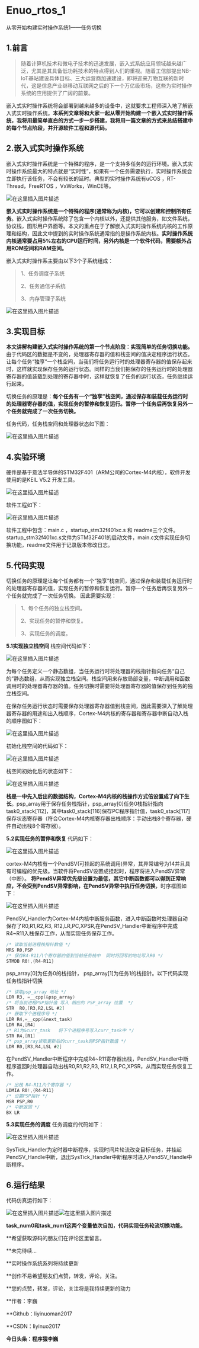 # Enuo_rtos_1
从零开始构建实时操作系统1——任务切换

## 1.前言

> 随着计算机技术和微电子技术的迅速发展，嵌入式系统应用领域越来越广泛，尤其是其具备低功耗技术的特点得到人们的重视。随着工信部提出NB-IoT基站建设具体目标、三大运营商加速建设，即将迎来万物互联的新时代，这是信息产业继移动互联网之后的下一个万亿级市场，这些为实时操作系统的应用提供了广阔的前景。

  嵌入式实时操作系统将会部署到越来越多的设备中，这就要求工程师深入地了解嵌入式实时操作系统。**本系列文章将和大家一起从零开始构建一个嵌入式实时操作系统，我将用最简单直白的方式一步一步搭建，我将用一篇文章的方式来总结搭建中的每个节点阶段，并开源软件工程和源代码。**
  

## 2.嵌入式实时操作系统

嵌入式实时操作系统是一个特殊的程序，是一个支持多任务的运行环境。嵌入式实时操作系统最大的特点就是“实时性”，如果有一个任务需要执行，实时操作系统会立即执行该任务，不会有较长的延时。典型的实时操作系统有uCOS ，RT-Thread，FreeRTOS ，VxWorks，WinCE等。

![在这里插入图片描述](https://img-blog.csdnimg.cn/1ff3713e471c4115b0b67d1ff2e9e5ff.png)

**嵌入式实时操作系统是一个特殊的程序(通常称为内核)，它可以创建和控制所有任务**。嵌入式实时操作系统除了包含一个内核以外，还提供其他服务，如文件系统，协议栈，图形用户界面等。本文的重点在于了解嵌入式实时操作系统内核的工作原理和结构，因此文中提到的实时操作系统通常指的是操作系统内核。**实时操作系统内核通常要占用5%左右的CPU运行时间，另外内核是一个软件代码，需要额外占用ROM空间和RAM空间。**

嵌入式实时操作系主要由以下3个子系统组成：

> 	1、任务调度子系统 
> 		
> 2、任务通信子系统 
> 	
> 3、内存管理子系统


![在这里插入图片描述](https://img-blog.csdnimg.cn/a6a491e1c549489cb7af9031c7cddb32.png?x-oss-process=image/watermark,type_d3F5LXplbmhlaQ,shadow_50,text_Q1NETiBAbGl5aW51bzIwMTc=,size_19,color_FFFFFF,t_70,g_se,x_16)


## 3.实现目标

**本文讲解构建嵌入式实时操作系统的第一个节点阶段：实现简单的任务切换功能。**
由于代码区的数据是不变的，处理器寄存器的值和栈空间的值决定程序运行状态。让每个任务“独享”一个栈空间，当我们将任务运行时的处理器寄存器的值保存起来时，这样就实现保存任务的运行状态。同样的当我们把保存的任务运行时的处理器寄存器的值装载到处理的寄存器中时，这样就恢复了任务的运行状态，任务继续运行起来。

切换任务的原理是：**每个任务有一个“独享”栈空间，通过保存和装载任务运行时的处理器寄存器的值，实现任务的暂停和恢复运行。暂停一个任务后再恢复另外一个任务就完成了一次任务切换。**

任务代码，任务栈空间和处理器状态如下图：

![在这里插入图片描述](https://img-blog.csdnimg.cn/19b8c08310c24bf2a9714047e6a676dc.png?x-oss-process=image/watermark,type_d3F5LXplbmhlaQ,shadow_50,text_Q1NETiBAbGl5aW51bzIwMTc=,size_19,color_FFFFFF,t_70,g_se,x_16)


## 4.实验环境

硬件是基于意法半导体的STM32F401（ARM公司的Cortex-M4内核），软件开发使用的是KEIL V5.2 开发工具。

![在这里插入图片描述](https://img-blog.csdnimg.cn/65ced8751a1e4776bab37dd6bfa7fb17.png)

软件工程如下：

![在这里插入图片描述](https://img-blog.csdnimg.cn/9ed8602fbd2a4d7abdc357eac044b7e3.png?x-oss-process=image/watermark,type_d3F5LXplbmhlaQ,shadow_50,text_Q1NETiBAbGl5aW51bzIwMTc=,size_20,color_FFFFFF,t_70,g_se,x_16)

软件工程中包含：main.c ，startup_stm32f401xc.s 和 readme三个文件。startup_stm32f401xc.s文件为STM32F401的启动文件，main.c文件实现任务切换功能，readme文件用于记录版本修改日志。

## 5.代码实现

切换任务的原理是让每个任务都有一个“独享”栈空间，通过保存和装载任务运行时的处理器寄存器的值，实现任务的暂停和恢复运行。暂停一个任务后再恢复另外一个任务就完成了一次任务切换。
因此需要实现：

> 1、每个任务的独立栈空间。
> 
>  2、实现任务的暂停和恢复。 
>  
>  3、实现任务的调度。

**5.1实现独立栈空间**
栈空间代码如下：

![在这里插入图片描述](https://img-blog.csdnimg.cn/0f39a4b614ec4884a9e52f36f794f42c.png)

为每个任务定义一个静态数组，当任务运行时将处理器的栈指针指向任务“自己的”静态数组，从而实现独立栈空间。栈空间用来存放局部变量，中断调用和函数调用时的处理器寄存器的值。任务切换时需要将处理器寄存器的值保存到任务的独立栈空间。

在保存任务运行状态时需要保存处理器寄存器值到栈空间，因此需要深入了解处理器寄存器的用途和出入栈顺序，Cortex-M4内核的寄存器和寄存器中断自动入栈的顺序图如下：

![在这里插入图片描述](https://img-blog.csdnimg.cn/d6924e4058704928a79101273b67b9ff.png?x-oss-process=image/watermark,type_d3F5LXplbmhlaQ,shadow_50,text_Q1NETiBAbGl5aW51bzIwMTc=,size_19,color_FFFFFF,t_70,g_se,x_16)

初始化栈空间的代码如下：

![在这里插入图片描述](https://img-blog.csdnimg.cn/0b19a7bdfc864f4984bd98224497841e.png)

栈空间初始化后的状态如下：

![在这里插入图片描述](https://img-blog.csdnimg.cn/7968854e311e43d682bbbea862f4a264.png?x-oss-process=image/watermark,type_d3F5LXplbmhlaQ,shadow_50,text_Q1NETiBAbGl5aW51bzIwMTc=,size_19,color_FFFFFF,t_70,g_se,x_16)


**栈是一中先入后出的数据结构，Cortex-M4内核的栈操作方式倍设置成了向下生长**。psp_array用于保存任务栈指针，psp_array[0]任务0栈指针指向task0_stack[112]，其中task0_stack[116]保存PC程序指针值，task0_stack[117]保存状态寄存器（符合Cortex-M4内核寄存器出栈顺序：手动出栈8个寄存器，硬件自动出栈8个寄存器）。

**5.2实现任务的暂停和恢复**
代码如下：

![在这里插入图片描述](https://img-blog.csdnimg.cn/ab0c7805cc4c40efb40e465c6a832c5d.png?x-oss-process=image/watermark,type_d3F5LXplbmhlaQ,shadow_50,text_Q1NETiBAbGl5aW51bzIwMTc=,size_19,color_FFFFFF,t_70,g_se,x_16)


cortex-M4内核有一个PendSV(可挂起的系统调用)异常，其异常编号为14并且具有可编程的优先级。当软件将PendSV设置成挂起时，程序将进入PendSV异常（中断）。
**将PendSV异常优先级设置为最低，其它中断函数都可以得到正常响应，不会受到PendSV异常影响，在PendSV异常中执行任务切换**，时序框图如下：

![在这里插入图片描述](https://img-blog.csdnimg.cn/2a6ea2258a594a71b2ea15acd51dc0c2.png?x-oss-process=image/watermark,type_d3F5LXplbmhlaQ,shadow_50,text_Q1NETiBAbGl5aW51bzIwMTc=,size_19,color_FFFFFF,t_70,g_se,x_16)

PendSV_Handler为Cortex-M4内核中断服务函数，进入中断函数时处理器自动保存了R0,R1,R2,R3, R12,LR,PC,XPSR,在PendSV_Handler中断程序中完成R4~R11入栈保存工作，从而实现任务保存工作。

```c
/* 读取当前进程栈指针数值 */
MRS R0,PSP                        	
/* 保存R4-R11八个寄存器的值到当前任务栈中  同时将回写的地址写入R0 */
STMDB R0!,{R4-R11} 
```

psp_array[0]为任务0的栈指针， psp_array[1]为任务1的栈指针。以下代码实现任务栈指针切换

```c
/* 读取psp_array 地址 */
LDR R3, =__cpp(&psp_array)         
/* 将当前进程PSP指针值 写入 相应的 PSP_array 位置  */
STR  R0,[R3,R2,LSL #2]             
/* 获取下个进程序号 */
LDR R4,=__cpp(&next_task)          
LDR R4,[R4]
/* R1为&curr_task   将下个进程序号写入curr_task中 */
STR R4,[R1]                        
/* psp_array读取更新后的curr_task的PSP指针数值 */
LDR R0,[R3,R4,LSL #2] 
```

在PendSV_Handler中断程序中完成R4~R11寄存器出栈，PendSV_Handler中断程序返回时处理器自动出栈R0,R1,R2,R3, R12,LR,PC,XPSR，从而实现任务恢复工作。

```c
/* 出栈 R4-R11八个寄存器 */
LDMIA R0!,{R4-R11}                 
/* 设置PSP指针 */
MSR PSP,R0	
/* 中断返回 */
BX LR 
```

**5.3实现任务的调度**
任务调度的代码如下：

![在这里插入图片描述](https://img-blog.csdnimg.cn/29b31d92eed941ceaedb753d6888916e.png?x-oss-process=image/watermark,type_d3F5LXplbmhlaQ,shadow_50,text_Q1NETiBAbGl5aW51bzIwMTc=,size_19,color_FFFFFF,t_70,g_se,x_16)

SysTick_Handler为定时器中断程序，实现时间片轮流改变目标任务，并挂起PendSV_Handle中断，退出SysTick_Handler中断程序时进入PendSV_Handle中断程序。


## 6.运行结果

代码仿真运行如下：

![在这里插入图片描述](https://img-blog.csdnimg.cn/8ef932acd481466a8f61ca3a18828ae4.png?x-oss-process=image/watermark,type_d3F5LXplbmhlaQ,shadow_50,text_Q1NETiBAbGl5aW51bzIwMTc=,size_20,color_FFFFFF,t_70,g_se,x_16)![在这里插入图片描述](https://img-blog.csdnimg.cn/7efd0da3a7aa4e55b9d2e911b48ba2c9.png?x-oss-process=image/watermark,type_d3F5LXplbmhlaQ,shadow_50,text_Q1NETiBAbGl5aW51bzIwMTc=,size_20,color_FFFFFF,t_70,g_se,x_16)

**task_num0和task_num1这两个变量依次自加，代码实现任务轮流切换功能。**

**希望获取源码的朋友们在评论区里留言。

**未完待续…

**实时操作系统系列将持续更新

**创作不易希望朋友们点赞，转发，评论，关注。

**您的点赞，转发，评论，关注将是我持续更新的动力

**作者：李巍

**Github：liyinuoman2017

**CSDN：liyinuo2017

**今日头条：程序猿李巍**
